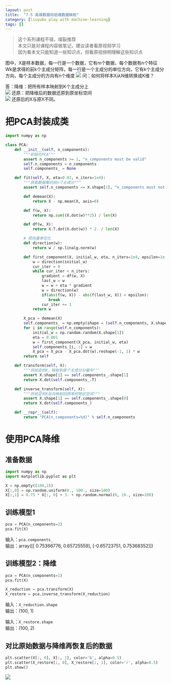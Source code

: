 ```yaml
---
layout: post
title:  "7-5 高维数据向低维数据映射"
category: [liuyubo play with machine-learning]
tags: []
---
```


> 这个系列课程不错，墙裂推荐  
> 本文只是对课程内容做笔记，建议读者看原视频学习  
> 因为看本文只能知道一些知识点，但看原视频明理解这些知识点  

图中，X是样本数据，每一行是一个数据，它有m个数据，每个数据有n个特征  
Wk是求得的前k个主成分矩阵，每一行是一个主成分的单位方向，它有k个主成分方向，每个主成分的方向有n个维度
![](http://windmissing.github.io/images/2019/106.png)
问：如何将样本X从N维转换成K维？

<!-- more -->

答：降维：把所有样本映射到K个主成分上  
![](http://windmissing.github.io/images/2019/107.png)
还原：把降维后的数据还原到原坐标空间  
![](http://windmissing.github.io/images/2019/108.png)
还原后的X与原X不同。

# 把PCA封装成类

```python
import numpy as np

class PCA:
    def __init__(self, n_components):
        """初始化PCA"""
        assert n_components >= 1, "n_components must be valid"
        self.n_components = n_components
        self.components_ = None

    def fit(self, X, eta=0.01, n_iters=1e4):
        """获取数据集的前n个主成分"""
        assert self.n_components <= X.shape[1], "n_components must not be greater than the feature number of X"

        def demean(X):
            return X - np.mean(X, axis=0)

        def f(w, X):
            return np.sum((X.dot(w)**2)) / len(X)

        def df(w, X):
            return X.T.dot(X.dot(w)) * 2. / len(X)

        # 把向量单位化
        def direction(w):
            return w / np.linalg.norm(w)

        def first_component(X, initial_w, eta, n_iters=1e4, epsilon=1e-8):
            w = direction(initial_w)
            cur_iter = 0
            while cur_iter < n_iters:
                gradient = df(w, X)
                last_w = w
                w = w + eta * gradient
                w = direction(w)
                if(abs(f(w, X)) - abs(f(last_w, X)) < epsilon):
                   break
                cur_iter += 1
            return w

        X_pca = demean(X)
        self.components_ = np.empty(shape = (self.n_components, X.shape[1]))
        for i in range(self.n_components):
            initial_w = np.random.random(X.shape[1])
            eta = 0.001
            w = first_component(X_pca, initial_w, eta)
            self.components_[i, :] = w
            X_pca = X_pca - X_pca.dot(w).reshape(-1, 1) * w
        return self

    def transform(self, X):
        """将给定的X，映射到各个主成分分量中"""
        assert X.shape[1] == self.components_.shape[1]
        return X.dot(self.components_.T)

    def inverse_transform(self, X):
        """将给定的X反向映射回原来的特征空间"""
        assert X.shape[1] == self.components_.shape[0]
        return X.dot(self.components_)

    def __repr__(self):
        return "PCA(n_components=%d)" % self.n_components
```

# 使用PCA降维

## 准备数据

```python
import numpy as np
import matplotlib.pyplot as plt

X = np.empty((100,2))
X[:,0] = np.random.uniform(0., 100., size=100)
X[:,1] = 0.75 * X[:, 0] + 3. + np.random.normal(0, 10., size=100)
```

## 训练模型1

```python
pca = PCA(n_components=2)
pca.fit(X)
```

输入：`pca.components_`   
输出：array([[ 0.75366776,  0.65725559], [-0.65723751,  0.75368352]])

## 训练模型2：降维

```python
pca = PCA(n_components=1)
pca.fit(X)

X_reduction = pca.transform(X)
X_restore = pca.inverse_transform(X_reduction)
```

输入：`X_reduction.shape`  
输出：(100, 1)  

输入：`X_restore.shape`  
输出：(100, 2)  

## 对比原始数据与降维再恢复后的数据

```python
plt.scatter(X[:, 0], X[:, 1], color='b', alpha=0.5)
plt.scatter(X_restore[:, 0], X_restore[:, 1], color='r', alpha=0.5)
plt.show()
```

![](http://windmissing.github.io/images/2019/111.png)
